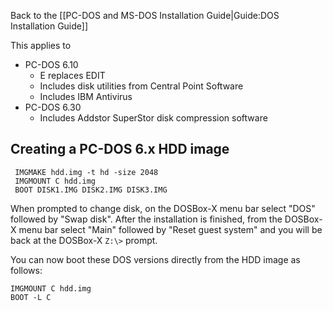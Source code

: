 Back to the [[PC-DOS and MS-DOS Installation Guide|Guide:DOS Installation Guide]]

This applies to
- PC-DOS 6.10
  - E replaces EDIT
  - Includes disk utilities from Central Point Software
  - Includes IBM Antivirus
- PC-DOS 6.30
  - Includes Addstor SuperStor disk compression software

## Creating a PC-DOS 6.x HDD image

```
 IMGMAKE hdd.img -t hd -size 2048
 IMGMOUNT C hdd.img
 BOOT DISK1.IMG DISK2.IMG DISK3.IMG
```

When prompted to change disk, on the DOSBox-X menu bar select "DOS" followed by "Swap disk". After the installation is finished, from the DOSBox-X menu bar select "Main" followed by "Reset guest system" and you will be back at the DOSBox-X ``Z:\>`` prompt.

You can now boot these DOS versions directly from the HDD image as follows:
```
IMGMOUNT C hdd.img
BOOT -L C
```
